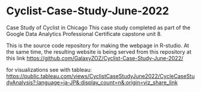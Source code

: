 # Cyclist-Case-Study-June-2022
Case Study of Cyclist in Chicago
This case study completed as part of the Google Data Analytics Professional Certificate capstone unit 8.

This is the source code repository for making the webpage in R-studio. At the same time, the resulting website is being served from this repository at this link https://github.com/GalaxyZOZ/Cyclist-Case-Study-June-2022/

for visualizations see with tableau: 
https://public.tableau.com/views/CyclistCaseStudyJune2022/CycleCaseStudyAnalysis?:language=ja-JP&:display_count=n&:origin=viz_share_link
